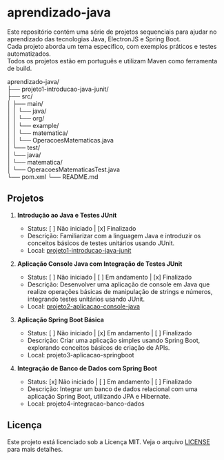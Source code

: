 # aprendizado-java
Este repositório contém uma série de projetos sequenciais para ajudar no aprendizado das tecnologias Java, ElectronJS e Spring Boot. \
Cada projeto aborda um tema específico, com exemplos práticos e testes automatizados. \
Todos os projetos estão em português e utilizam Maven como ferramenta de build.

aprendizado-java/\
├── projeto1-introducao-java-junit/\
├── src/\
│ ├── main/\
│ │ └── java/\
│ │ └── org/\
│ │ └── example/\
│ │ └── matematica/\
│ │ └── OperacoesMatematicas.java\
│ └── test/\
│ └── java/\
│ └── matematica/\
│ └── OperacoesMatematicasTest.java\
└── pom.xml
└── README.md

## Projetos

1. **Introdução ao Java e Testes JUnit**
    - Status: [ ] Não iniciado | [x] Finalizado
    - Descrição: Familiarizar com a linguagem Java e introduzir os conceitos básicos de testes unitários usando JUnit.
    - Local: [projeto1-introducao-java-junit](./projeto1-introducao-java-junit)

2. **Aplicação Console Java com Integração de Testes JUnit**
   - Status: [ ] Não iniciado | [ ] Em andamento | [x] Finalizado
   - Descrição: Desenvolver uma aplicação de console em Java que realize operações básicas de manipulação de strings e números, integrando testes unitários usando JUnit.
   - Local: [projeto2-aplicacao-console-java](./projeto2-aplicacao-console-java)

3. **Aplicação Spring Boot Básica**
   - Status: [ ] Não iniciado | [x] Em andamento | [ ] Finalizado
   - Descrição: Criar uma aplicação simples usando Spring Boot, explorando conceitos básicos de criação de APIs.
   - Local: projeto3-aplicacao-springboot

4. **Integração de Banco de Dados com Spring Boot**
   - Status: [x] Não iniciado | [ ] Em andamento | [ ] Finalizado
   - Descrição: Integrar um banco de dados relacional com uma aplicação Spring Boot, utilizando JPA e Hibernate.
   - Local: projeto4-integracao-banco-dados
      
## Licença

Este projeto está licenciado sob a Licença MIT. Veja o arquivo [LICENSE](./LICENSE) para mais detalhes.
